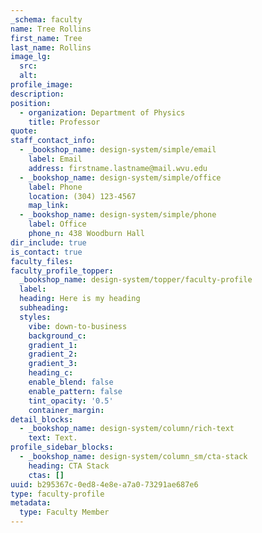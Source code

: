 ```yaml
---
_schema: faculty
name: Tree Rollins
first_name: Tree
last_name: Rollins
image_lg:
  src:
  alt:
profile_image:
description:
position:
  - organization: Department of Physics
    title: Professor
quote:
staff_contact_info:
  - _bookshop_name: design-system/simple/email
    label: Email
    address: firstname.lastname@mail.wvu.edu
  - _bookshop_name: design-system/simple/office
    label: Phone
    location: (304) 123-4567
    map_link:
  - _bookshop_name: design-system/simple/phone
    label: Office
    phone_n: 438 Woodburn Hall
dir_include: true
is_contact: true
faculty_files:
faculty_profile_topper:
  _bookshop_name: design-system/topper/faculty-profile
  label:
  heading: Here is my heading
  subheading:
  styles:
    vibe: down-to-business
    background_c:
    gradient_1:
    gradient_2:
    gradient_3:
    heading_c:
    enable_blend: false
    enable_pattern: false
    tint_opacity: '0.5'
    container_margin:
detail_blocks:
  - _bookshop_name: design-system/column/rich-text
    text: Text.
profile_sidebar_blocks:
  - _bookshop_name: design-system/column_sm/cta-stack
    heading: CTA Stack
    ctas: []
uuid: b295367c-0ed8-4e8e-a7a0-73291ae687e6
type: faculty-profile
metadata:
  type: Faculty Member
---
```

